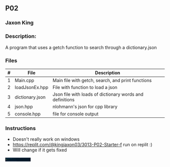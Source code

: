 ## P02
### Jaxon King
### Description:

A program that uses a getch function to search through a dictionary.json

### Files

|   #   | File             | Description                                        |
| :---: | ---------------- | -------------------------------------------------- |
|   1   | Main.cpp         | Main file with getch, search, and print functions  |
|   2   | loadJsonEx.hpp   | File with function to load a json                  |
|   3   | dictionary.json  | Json file with loads of dictionary words and definitions |
|   4   | json.hpp         | nlohmann's json for cpp library                    |
|   5   | console.hpp      | file for console output

### Instructions

- Doesn't really work on windows
- https://replit.com/@kingjaxon03/3013-P02-Starter-f run on replit :)
- Will change if it gets fixed

<img src="2.png" width="80">

